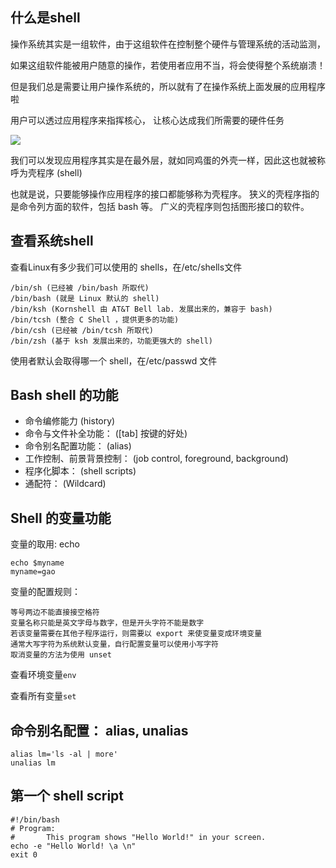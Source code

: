 ## 什么是shell

操作系统其实是一组软件，由于这组软件在控制整个硬件与管理系统的活动监测， 

如果这组软件能被用户随意的操作，若使用者应用不当，将会使得整个系统崩溃！

但是我们总是需要让用户操作系统的，所以就有了在操作系统上面发展的应用程序啦

用户可以透过应用程序来指挥核心， 让核心达成我们所需要的硬件任务

![](http://cn.linux.vbird.org/linux_basic/0320bash_files/0320bash_1.jpg)

 我们可以发现应用程序其实是在最外层，就如同鸡蛋的外壳一样，因此这也就被称呼为壳程序 (shell)

 也就是说，只要能够操作应用程序的接口都能够称为壳程序。
 狭义的壳程序指的是命令列方面的软件，包括 bash 等。 广义的壳程序则包括图形接口的软件。

 ## 查看系统shell
查看Linux有多少我们可以使用的 shells，在/etc/shells文件

    /bin/sh (已经被 /bin/bash 所取代)
    /bin/bash (就是 Linux 默认的 shell)
    /bin/ksh (Kornshell 由 AT&T Bell lab. 发展出来的，兼容于 bash)
    /bin/tcsh (整合 C Shell ，提供更多的功能)
    /bin/csh (已经被 /bin/tcsh 所取代)
    /bin/zsh (基于 ksh 发展出来的，功能更强大的 shell) 

使用者默认会取得哪一个 shell，在/etc/passwd 文件

## Bash shell 的功能

- 命令编修能力 (history)
- 命令与文件补全功能： ([tab] 按键的好处)
- 命令别名配置功能： (alias)
- 工作控制、前景背景控制： (job control, foreground, background)
- 程序化脚本： (shell scripts)
- 通配符： (Wildcard)

## Shell 的变量功能

变量的取用: echo

    echo $myname
    myname=gao

变量的配置规则： 

    等号两边不能直接接空格符
    变量名称只能是英文字母与数字，但是开头字符不能是数字
    若该变量需要在其他子程序运行，则需要以 export 来使变量变成环境变量
    通常大写字符为系统默认变量，自行配置变量可以使用小写字符
    取消变量的方法为使用 unset
查看环境变量`env`

查看所有变量`set`

## 命令别名配置： alias, unalias

    alias lm='ls -al | more'
    unalias lm

## 第一个 shell script  

    #!/bin/bash
    # Program:
    #       This program shows "Hello World!" in your screen.
    echo -e "Hello World! \a \n"
    exit 0